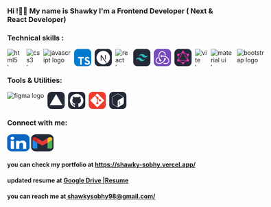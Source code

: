 
<h3 align="left"> Hi !👋🏻 My name is Shawky I'm a Frontend Developer ( Next & React Developer) </h3>
<div align="left">
</div>
<h3 align="left">
    Technical skills :
</h3>

<div align="left" style="display: flex; gap: .5rem">
  <img src="https://skillicons.dev/icons?i=html" height="40" alt="html5 logo"  />
  <img src="https://skillicons.dev/icons?i=css" height="40" alt="css3 logo"  />
  <img src="https://skillicons.dev/icons?i=js" height="40" alt="javascript logo"  />
  <img src="https://raw.githubusercontent.com/tandpfun/skill-icons/main/icons/TypeScript.svg" height="40" alt="ts logo"  />
    <img src="https://raw.githubusercontent.com/tandpfun/skill-icons/main/icons/NextJS-Dark.svg" height="40" alt="Next js logo"  />  <img src="https://skillicons.dev/icons?i=react" height="40" alt="react logo"  />
<img src="https://raw.githubusercontent.com/tandpfun/skill-icons/main/icons/TailwindCSS-Dark.svg" height="40" alt="Tailwind logo"  /> <img src="https://raw.githubusercontent.com/tandpfun/skill-icons/main/icons/Redux.svg" height="40" alt="redux logo"  />  <img src="https://raw.githubusercontent.com/tandpfun/skill-icons/main/icons/GraphQL-Dark.svg" height="40" alt="graphql"  />
  <img src="https://skillicons.dev/icons?i=vite" height="40" alt="vite logo"  />  <img src="https://skillicons.dev/icons?i=materialui" height="40" alt="material ui logo"  /> <img src="https://skillicons.dev/icons?i=bootstrap" height="40" alt="bootstrap logo"  />
</div>

<h3 align="left">
    Tools & Utilities:
</h3>
<div align="left" style="display:flex; gap:.5rem">
<img src="https://skillicons.dev/icons?i=figma" height="40" alt="figma logo"  /> <img src="https://raw.githubusercontent.com/tandpfun/skill-icons/main/icons/Vercel-Dark.svg" height="40" alt="vercal logo"  /> <img src="https://raw.githubusercontent.com/tandpfun/skill-icons/main/icons/Github-Dark.svg" height="40" alt="github logo"  /> <img src="https://raw.githubusercontent.com/tandpfun/skill-icons/main/icons/Git.svg" height="40" alt="git logo"  /> <img src="https://raw.githubusercontent.com/tandpfun/skill-icons/main/icons/Bash-Dark.svg" height="40" alt="bash logo"  />
</div>
<h3 align="left">
    Connect with me:
</h3>
<div align="left">
  <a href="https://www.linkedin.com/in/shawky-sobhy/" target="_blank">
    <img src="https://raw.githubusercontent.com/tandpfun/skill-icons/main/icons/LinkedIn.svg" width="52" height="40" alt="linkedin logo"/></a> 
    <a href="mailto:shawkysobhy98@gmail.com" target="_blank">
    <img src="https://raw.githubusercontent.com/tandpfun/skill-icons/main/icons/Gmail-Dark.svg" width="52" height="40" alt="gmail logo"  />
  </a>
</div>
<h4 align="left"> you can check my portfolio at <a href="https://shawky-sobhy.vercel.app/" target="_blank" >https://shawky-sobhy.vercel.app/</a></h4>
<h4 align="left"> updated resume at <a href="https://drive.google.com/drive/folders/1a2Atq24jMS1u7J9lkwBvZye90U9wpdL0?usp=drive_link" target="_blank" >Google Drive |Resume</a></h4>

<h4 align="left"> you can reach me at<a href="mailto:shawkysobhy98@gmail.com" target="_blank"> shawkysobhy98@gmail.com/</a></h4>






